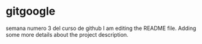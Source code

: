# gitgoogle
semana numero 3 del curso de github
I am editing the README file. Adding some more details about the project description.
